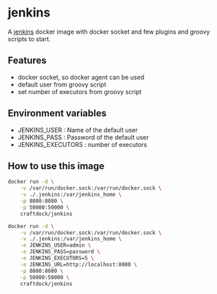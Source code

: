 # jenkins

A [jenkins] docker image with docker socket and few plugins and groovy scripts to start.

## Features
- docker socket, so docker agent can be used
- default user from groovy script
- set number of executors from groovy script

## Environment variables
- JENKINS_USER : Name of the default user
- JENKINS_PASS : Password of the default user
- JENKINS_EXECUTORS : number of executors

## How to use this image

```bash
docker run -d \
    -v /var/run/docker.sock:/var/run/docker.sock \
    -v ./.jenkins:/var/jenkins_home \
    -p 8080:8080 \
    -p 50000:50000 \
    craftdock/jenkins
```

```bash
docker run -d \
    -v /var/run/docker.sock:/var/run/docker.sock \
    -v ./.jenkins:/var/jenkins_home \
    -e JENKINS_USER=admin \
    -e JENKINS_PASS=password \
    -e JENKINS_EXECUTORS=5 \
    -e JENKINS_URL=http://localhost:8080 \
    -p 8080:8080 \
    -p 50000:50000 \
    craftdock/jenkins
```

[jenkins]: https://jenkins.io/
